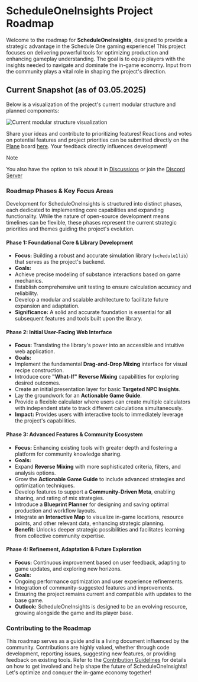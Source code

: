 # ScheduleOneInsights Project Roadmap

Welcome to the roadmap for **ScheduleOneInsights**, designed to provide a strategic advantage in the Schedule One gaming experience!
This project focuses on delivering powerful tools for optimizing production and enhancing gameplay understanding.
The goal is to equip players with the insights needed to navigate and dominate the in-game economy.
Input from the community plays a vital role in shaping the project's direction.

## Current Snapshot (as of 03.05.2025)

Below is a visualization of the project's current modular structure and planned components:

![Current modular structure visualization](https://github.com/user-attachments/assets/7ce35b4b-29ca-4f7d-8eec-bd2b1ef9bcee)

Share your ideas and contribute to prioritizing features!
Reactions and votes on potential features and project priorities can be submitted directly on the [Plane](https://plane.so) board [here](https://sites.plane.so/issues/d38f7a949eba477d9fac0acc5efd14d3).
Your feedback directly influences development!

> [!NOTE]
> You also have the option to talk about it in [Discussions](https://github.com/Neonsy/ScheduleOneInsights/discussions) or join the [Discord Server](https://discord.gg/aK3B9QyGU4)

### Roadmap Phases & Key Focus Areas

Development for ScheduleOneInsights is structured into distinct phases, each dedicated to implementing core capabilities and expanding functionality.
While the nature of open-source development means timelines can be flexible, these phases represent the current strategic priorities and themes guiding the project's evolution.

#### Phase 1: Foundational Core & Library Development

-   **Focus:** Building a robust and accurate simulation library (`schedule1lib`) that serves as the project's backend.
-   **Goals:**
-   Achieve precise modeling of substance interactions based on game mechanics.
-   Establish comprehensive unit testing to ensure calculation accuracy and reliability.
-   Develop a modular and scalable architecture to facilitate future expansion and adaptation.
-   **Significance:** A solid and accurate foundation is essential for all subsequent features and tools built upon the library.

#### Phase 2: Initial User-Facing Web Interface

-   **Focus:** Translating the library's power into an accessible and intuitive web application.
-   **Goals:**
-   Implement the fundamental **Drag-and-Drop Mixing** interface for visual recipe construction.
-   Introduce core **"What-If" Reverse Mixing** capabilities for exploring desired outcomes.
-   Create an initial presentation layer for basic **Targeted NPC Insights**.
-   Lay the groundwork for an **Actionable Game Guide**.
-   Provide a flexible calculator where users can create multiple calculators with independent state to track different calculations simultaneously.
-   **Impact:** Provides users with interactive tools to immediately leverage the project's capabilities.

#### Phase 3: Advanced Features & Community Ecosystem

-   **Focus:** Enhancing existing tools with greater depth and fostering a platform for community knowledge sharing.
-   **Goals:**
-   Expand **Reverse Mixing** with more sophisticated criteria, filters, and analysis options.
-   Grow the **Actionable Game Guide** to include advanced strategies and optimization techniques.
-   Develop features to support a **Community-Driven Meta**, enabling sharing, and rating of mix strategies.
-   Introduce a **Blueprint Planner** for designing and saving optimal production and workflow layouts.
-   Integrate an **Interactive Map** to visualize in-game locations, resource points, and other relevant data, enhancing strategic planning.
-   **Benefit:** Unlocks deeper strategic possibilities and facilitates learning from collective community expertise.

#### Phase 4: Refinement, Adaptation & Future Exploration

-   **Focus:** Continuous improvement based on user feedback, adapting to game updates, and exploring new horizons.
-   **Goals:**
-   Ongoing performance optimization and user experience refinements.
-   Integration of community-suggested features and improvements.
-   Ensuring the project remains current and compatible with updates to the base game.
-   **Outlook:** ScheduleOneInsights is designed to be an evolving resource, growing alongside the game and its player base.

### Contributing to the Roadmap

This roadmap serves as a guide and is a living document influenced by the community.
Contributions are highly valued, whether through code development, reporting issues, suggesting new features, or providing feedback on existing tools.
Refer to the [Contribution Guidelines](/Markdown/CONTRIBUTING.md) for details on how to get involved and help shape the future of ScheduleOneInsights!
Let's optimize and conquer the in-game economy together!
